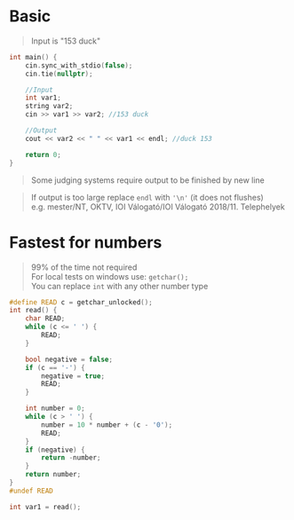 # Basic
> Input is "153 duck"
```c++
int main() {
	cin.sync_with_stdio(false);
	cin.tie(nullptr);

	//Input
	int var1;
	string var2;
	cin >> var1 >> var2; //153 duck

	//Output
	cout << var2 << " " << var1 << endl; //duck 153

	return 0;
}
```
> Some judging systems require output to be finished by new line

> If output is too large replace `endl` with `'\n'` (it does not flushes)  
> e.g. mester/NT, OKTV, IOI Válogató/IOI Válogató 2018/11. Telephelyek  

# Fastest for numbers
> 99% of the time not required  
> For local tests on windows use: `getchar();`  
> You can replace `int` with any other number type    
```c++
#define READ c = getchar_unlocked();
int read() {
	char READ;
	while (c <= ' ') {
		READ;
	}

	bool negative = false;
	if (c == '-') {
		negative = true;
		READ;
	}

	int number = 0;
	while (c > ' ') {
		number = 10 * number + (c - '0');
		READ;
	}
	if (negative) {
		return -number;
	}
	return number;
}
#undef READ
```
```c++
int var1 = read();
```